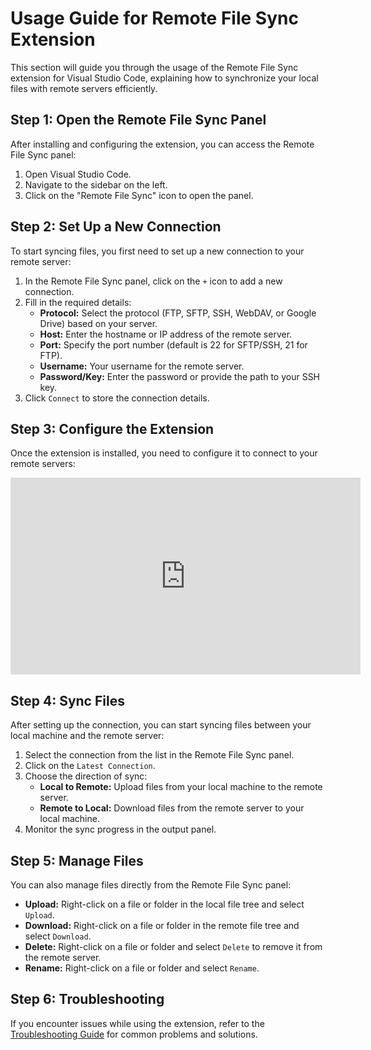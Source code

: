 # Usage Guide for Remote File Sync Extension

This section will guide you through the usage of the Remote File Sync extension for Visual Studio Code, explaining how to synchronize your local files with remote servers efficiently.

## Step 1: Open the Remote File Sync Panel

After installing and configuring the extension, you can access the Remote File Sync panel:

1. Open Visual Studio Code.
2. Navigate to the sidebar on the left.
3. Click on the "Remote File Sync" icon to open the panel.

## Step 2: Set Up a New Connection

To start syncing files, you first need to set up a new connection to your remote server:

1. In the Remote File Sync panel, click on the `+` icon to add a new connection.
2. Fill in the required details:
   - **Protocol:** Select the protocol (FTP, SFTP, SSH, WebDAV, or Google Drive) based on your server.
   - **Host:** Enter the hostname or IP address of the remote server.
   - **Port:** Specify the port number (default is 22 for SFTP/SSH, 21 for FTP).
   - **Username:** Your username for the remote server.
   - **Password/Key:** Enter the password or provide the path to your SSH key.
3. Click `Connect` to store the connection details.

## Step 3: Configure the Extension

Once the extension is installed, you need to configure it to connect to your remote servers:

<iframe width="560" height="315" src="https://www.youtube.com/embed/fJLxWZzPWqI" frameborder="0" allowfullscreen></iframe>

## Step 4: Sync Files

After setting up the connection, you can start syncing files between your local machine and the remote server:

1. Select the connection from the list in the Remote File Sync panel.
2. Click on the `Latest Connection`.
3. Choose the direction of sync:
   - **Local to Remote:** Upload files from your local machine to the remote server.
   - **Remote to Local:** Download files from the remote server to your local machine.
4. Monitor the sync progress in the output panel.

## Step 5: Manage Files

You can also manage files directly from the Remote File Sync panel:

- **Upload:** Right-click on a file or folder in the local file tree and select `Upload`.
- **Download:** Right-click on a file or folder in the remote file tree and select `Download`.
- **Delete:** Right-click on a file or folder and select `Delete` to remove it from the remote server.
- **Rename:** Right-click on a file or folder and select `Rename`.

## Step 6: Troubleshooting

If you encounter issues while using the extension, refer to the [Troubleshooting Guide](troubleshooting.md) for common problems and solutions.

